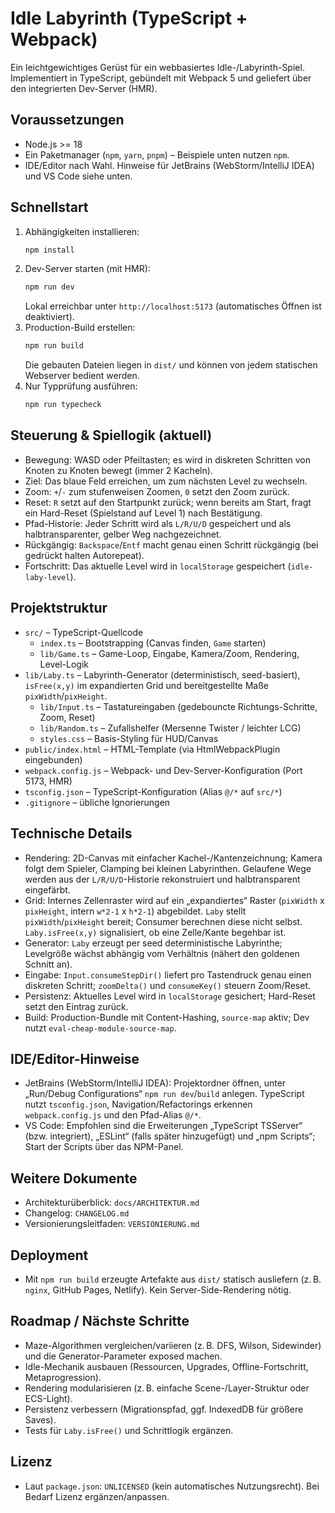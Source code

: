 # Idle Labyrinth (TypeScript + Webpack)

Ein leichtgewichtiges Gerüst für ein webbasiertes Idle-/Labyrinth-Spiel. Implementiert in TypeScript, gebündelt mit Webpack 5 und geliefert über den integrierten Dev-Server (HMR).

## Voraussetzungen

- Node.js >= 18
- Ein Paketmanager (`npm`, `yarn`, `pnpm`) – Beispiele unten nutzen `npm`.
- IDE/Editor nach Wahl. Hinweise für JetBrains (WebStorm/IntelliJ IDEA) und VS Code siehe unten.

## Schnellstart

1. Abhängigkeiten installieren:
   ```bash
   npm install
   ```
2. Dev-Server starten (mit HMR):
   ```bash
   npm run dev
   ```
   Lokal erreichbar unter `http://localhost:5173` (automatisches Öffnen ist deaktiviert).
3. Production-Build erstellen:
   ```bash
   npm run build
   ```
   Die gebauten Dateien liegen in `dist/` und können von jedem statischen Webserver bedient werden.
4. Nur Typprüfung ausführen:
   ```bash
   npm run typecheck
   ```

## Steuerung & Spiellogik (aktuell)

- Bewegung: WASD oder Pfeiltasten; es wird in diskreten Schritten von Knoten zu Knoten bewegt (immer 2 Kacheln).
- Ziel: Das blaue Feld erreichen, um zum nächsten Level zu wechseln.
- Zoom: `+`/`-` zum stufenweisen Zoomen, `0` setzt den Zoom zurück.
- Reset: `R` setzt auf den Startpunkt zurück; wenn bereits am Start, fragt ein Hard-Reset (Spielstand auf Level 1) nach Bestätigung.
- Pfad-Historie: Jeder Schritt wird als `L/R/U/D` gespeichert und als halbtransparenter, gelber Weg nachgezeichnet.
- Rückgängig: `Backspace`/`Entf` macht genau einen Schritt rückgängig (bei gedrückt halten Autorepeat).
- Fortschritt: Das aktuelle Level wird in `localStorage` gespeichert (`idle-laby-level`).

## Projektstruktur

- `src/` – TypeScript-Quellcode
  - `index.ts` – Bootstrapping (Canvas finden, `Game` starten)
  - `lib/Game.ts` – Game-Loop, Eingabe, Kamera/Zoom, Rendering, Level-Logik
- `lib/Laby.ts` – Labyrinth-Generator (deterministisch, seed-basiert), `isFree(x,y)` im expandierten Grid und bereitgestellte Maße `pixWidth`/`pixHeight`.
  - `lib/Input.ts` – Tastatureingaben (gedebouncte Richtungs-Schritte, Zoom, Reset)
  - `lib/Random.ts` – Zufallshelfer (Mersenne Twister / leichter LCG)
  - `styles.css` – Basis-Styling für HUD/Canvas
- `public/index.html` – HTML-Template (via HtmlWebpackPlugin eingebunden)
- `webpack.config.js` – Webpack- und Dev-Server-Konfiguration (Port 5173, HMR)
- `tsconfig.json` – TypeScript-Konfiguration (Alias `@/*` auf `src/*`)
- `.gitignore` – übliche Ignorierungen

## Technische Details

- Rendering: 2D-Canvas mit einfacher Kachel-/Kantenzeichnung; Kamera folgt dem Spieler, Clamping bei kleinen Labyrinthen. Gelaufene Wege werden aus der `L/R/U/D`-Historie rekonstruiert und halbtransparent eingefärbt.
- Grid: Internes Zellenraster wird auf ein „expandiertes“ Raster (`pixWidth` x `pixHeight`, intern `w*2-1` x `h*2-1`) abgebildet. `Laby` stellt `pixWidth`/`pixHeight` bereit; Consumer berechnen diese nicht selbst. `Laby.isFree(x,y)` signalisiert, ob eine Zelle/Kante begehbar ist.
- Generator: `Laby` erzeugt per seed deterministische Labyrinthe; Levelgröße wächst abhängig vom Verhältnis (nähert den goldenen Schnitt an).
- Eingabe: `Input.consumeStepDir()` liefert pro Tastendruck genau einen diskreten Schritt; `zoomDelta()` und `consumeKey()` steuern Zoom/Reset.
- Persistenz: Aktuelles Level wird in `localStorage` gesichert; Hard-Reset setzt den Eintrag zurück.
- Build: Production-Bundle mit Content-Hashing, `source-map` aktiv; Dev nutzt `eval-cheap-module-source-map`.

## IDE/Editor-Hinweise

- JetBrains (WebStorm/IntelliJ IDEA): Projektordner öffnen, unter „Run/Debug Configurations“ `npm run dev`/`build` anlegen. TypeScript nutzt `tsconfig.json`, Navigation/Refactorings erkennen `webpack.config.js` und den Pfad-Alias `@/*`.
- VS Code: Empfohlen sind die Erweiterungen „TypeScript TSServer“ (bzw. integriert), „ESLint“ (falls später hinzugefügt) und „npm Scripts“; Start der Scripts über das NPM-Panel.

## Weitere Dokumente

- Architekturüberblick: `docs/ARCHITEKTUR.md`
- Changelog: `CHANGELOG.md`
- Versionierungsleitfaden: `VERSIONIERUNG.md`

## Deployment

- Mit `npm run build` erzeugte Artefakte aus `dist/` statisch ausliefern (z. B. `nginx`, GitHub Pages, Netlify). Kein Server-Side-Rendering nötig.

## Roadmap / Nächste Schritte

- Maze-Algorithmen vergleichen/variieren (z. B. DFS, Wilson, Sidewinder) und die Generator-Parameter exposed machen.
- Idle-Mechanik ausbauen (Ressourcen, Upgrades, Offline-Fortschritt, Metaprogression).
- Rendering modularisieren (z. B. einfache Scene-/Layer-Struktur oder ECS-Light).
- Persistenz verbessern (Migrationspfad, ggf. IndexedDB für größere Saves).
- Tests für `Laby.isFree()` und Schrittlogik ergänzen.

## Lizenz

- Laut `package.json`: `UNLICENSED` (kein automatisches Nutzungsrecht). Bei Bedarf Lizenz ergänzen/anpassen.
